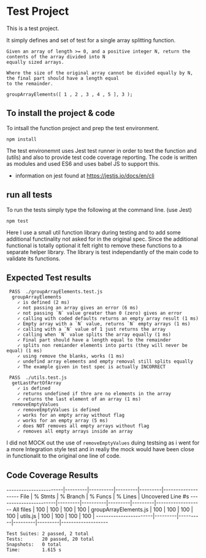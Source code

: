  # Test Project
 This is a test project.

 It simply defines and set of test for a single array splitting function.

 ```
Given an array of length >= 0, and a positive integer N, return the contents of the array divided into N
equally sized arrays.

Where the size of the original array cannot be divided equally by N, the final part should have a length equal
to the remainder.

groupArrayElements([ 1 , 2 , 3 , 4 , 5 ], 3 );
 ```

 ## To install the project & code
To intsall the function project and prep the test environment.

`npm install`

The test environemnt uses Jest test runner in order to text the function and (utils) and also to provide test code coverage reporting.
The code is written as modules and used ES6 and uses babel JS to support this.
 - information on jest found at https://jestjs.io/docs/en/cli


 ## run all tests
 To run the tests simply type the following at the command line. (use Jest)

`npm test`

Here I use a small util function library during testing and to add some additional functinality not asked for in the original spec. Since the additional functional is totally optional it felt right to remove these functions to a separate helper library.
The library is test independantly of the main code to validate its functions.

 ## Expected Test results
```
 PASS  ./groupArrayElements.test.js
  groupArrayElements
    ✓ is defined (2 ms)
    ✓ not passing an array gives an error (6 ms)
    ✓ not passing `N` value greater than 0 (zero) gives an error
    ✓ calling with coded defaults returns an empty array result (1 ms)
    ✓ Empty array with a `N` value, returns `N` empty arrays (1 ms)
    ✓ calling with a `N` value of 1 just returns the array
    ✓ calling when `N` value splits the array equally (1 ms)
    ✓ Final part should have a length equal to the remainder
    ✓ splits non remiander elements into parts (they will never be equal) (1 ms)
    ✓ using remove the blanks, works (1 ms)
    ✓ undefind array elements and empty removal still splits equally
    ✓ The example given in test spec is actually INCORRECT

 PASS  ./utils.test.js
  getLastPartOfArray
    ✓ is defined
    ✓ returns undefined if thre are no elements in the array
    ✓ returns the last element of an array (1 ms)
  removeEmptyValues
    ✓ removeEmptyValues is defined
    ✓ works for an empty array without flag
    ✓ works for an empty array (5 ms)
    ✓ does NOT removes all empty arrays without flag
    ✓ removes all empty arrays inside an array
```

I did not MOCK out the use of `removeEmptyValues` duing testsing as i went for a more Integration style test and in realiy the mock would have been close in functionalit to the original one line of code.

## Code Coverage Results
-----------------------|---------|----------|---------|---------|-------------------
File                   | % Stmts | % Branch | % Funcs | % Lines | Uncovered Line #s
-----------------------|---------|----------|---------|---------|-------------------
All files              |     100 |      100 |     100 |     100 |
 groupArrayElements.js |     100 |      100 |     100 |     100 |
 utils.js              |     100 |      100 |     100 |     100 |
-----------------------|---------|----------|---------|---------|-------------------

```
Test Suites: 2 passed, 2 total
Tests:       20 passed, 20 total
Snapshots:   0 total
Time:        1.615 s
```
